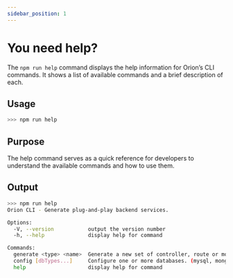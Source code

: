 ```yaml
---
sidebar_position: 1
---
```


# You need help?

The `npm run help` command displays the help information for Orion’s CLI commands. It shows a list of available commands and a brief description of each.

## Usage

```bash
>>> npm run help
```

## Purpose
The help command serves as a quick reference for developers to understand the available commands and how to use them.

## Output

```bash
>>> npm run help
Orion CLI - Generate plug-and-play backend services.

Options:
  -V, --version           output the version number
  -h, --help              display help for command

Commands:
  generate <type> <name>  Generate a new set of controller, route or module files.
  config [dbTypes...]     Configure one or more databases. (mysql, mongo, redis)
  help                    display help for command
```